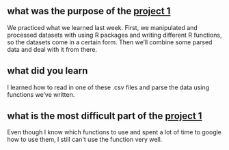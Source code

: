 ## what was the purpose of the [project 1](file:///Users/cathy/Desktop/558/project%201/project-1.html)

We practiced what we learned last week. 
First, we manipulated and processed datasets with using R packages and writing different R functions, so the datasets come in a certain form.
Then we’ll combine some parsed data and deal with it from there.
## what did you learn
I learned how to read in one of these .csv files and parse the data using functions we’ve written.
## what is the most difficult part of the [project 1](file:///Users/cathy/Desktop/558/project%201/project-1.html)
Even though I know which functions to use and spent a lot of time to google how to use them, I still can't use the function very well. 
